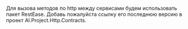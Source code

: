 ﻿Для вызова методов по http между сервисами будем использовать пакет RestEase. Добавь пожалуйста ссылку его последнюю
версию в проект AI.Project.Http.Contracts.

